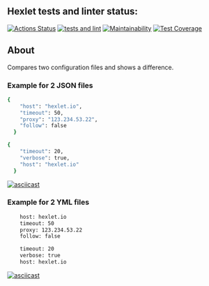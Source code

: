 ## Hexlet tests and linter status:
[![Actions Status](https://github.com/ssk93-dev/frontend-project-lvl2/workflows/hexlet-check/badge.svg)](https://github.com/ssk93-dev/frontend-project-lvl2/actions)
[![tests and lint](https://github.com/ssk93-dev/frontend-project-lvl2/actions/workflows/testAndLint.yml/badge.svg)](https://github.com/ssk93-dev/frontend-project-lvl2/actions/workflows/testAndLint.yml)
[![Maintainability](https://api.codeclimate.com/v1/badges/913e28348fdff54461c2/maintainability)](https://codeclimate.com/github/ssk93-dev/frontend-project-lvl2/maintainability)
[![Test Coverage](https://api.codeclimate.com/v1/badges/913e28348fdff54461c2/test_coverage)](https://codeclimate.com/github/ssk93-dev/frontend-project-lvl2/test_coverage)

## About
Compares two configuration files and shows a difference.<br>
### Example for 2 JSON files
```sh
{
    "host": "hexlet.io",
    "timeout": 50,
    "proxy": "123.234.53.22",
    "follow": false
  }
```
```sh
{
    "timeout": 20,
    "verbose": true,
    "host": "hexlet.io"
  }
```
[![asciicast](https://asciinema.org/a/ZYOUPs5v95Y8mwZOQIxE5lIH9.svg)](https://asciinema.org/a/ZYOUPs5v95Y8mwZOQIxE5lIH9)
### Example for 2 YML files
```sh
    host: hexlet.io
    timeout: 50
    proxy: 123.234.53.22
    follow: false
```
```sh
    timeout: 20
    verbose: true
    host: hexlet.io
```
[![asciicast](https://asciinema.org/a/n5nroXdyqkMvDXHK7o0gNIKNo.svg)](https://asciinema.org/a/n5nroXdyqkMvDXHK7o0gNIKNo)
